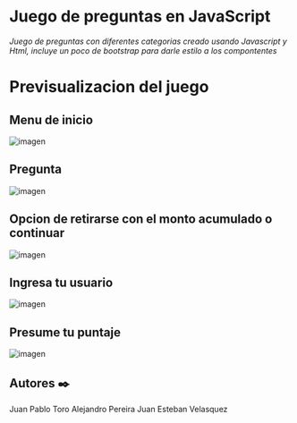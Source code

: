 # Juego de preguntas en JavaScript

_Juego de preguntas con diferentes categorias creado usando Javascript y Html, incluye un poco de bootstrap para darle estilo a los compontentes_


# Previsualizacion del juego

## Menu de inicio
![imagen](https://user-images.githubusercontent.com/96356792/165000052-4c608ef0-c0f2-4fac-95a1-33298fb2da09.png)


## Pregunta
![imagen](https://user-images.githubusercontent.com/96356792/165000084-c37a2407-6dd5-4c45-8319-5ce593e98cb2.png)

## Opcion de retirarse con el monto acumulado o continuar

![imagen](https://user-images.githubusercontent.com/96356792/165000104-cfb12017-4c62-40e6-b3b2-e491082e4c57.png)

## Ingresa tu usuario 

![imagen](https://user-images.githubusercontent.com/96356792/165000116-c43a1a49-027b-4c71-a32d-a074a7532955.png)

## Presume tu puntaje

![imagen](https://user-images.githubusercontent.com/96356792/165000126-1ce3c229-5585-4d39-a24b-e15aa7ffc731.png)


## Autores ✒️

Juan Pablo Toro
Alejandro Pereira
Juan Esteban Velasquez 


